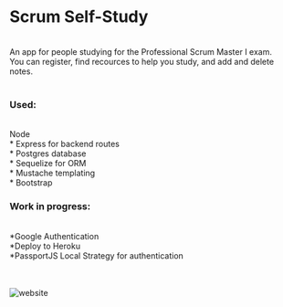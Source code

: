  # Scrum Self-Study
<br>
An app for people studying for the Professional Scrum Master I exam.
<br>
You can register, find recources to help you study, and add and delete notes.
<br>
<br>


### Used:
<br>
Node
<br>
* Express for backend routes
<br>
* Postgres database
<br>
* Sequelize for ORM
<br>
* Mustache templating
<br>
* Bootstrap


### Work in progress:
<br>
*Google Authentication
<br>
*Deploy to Heroku
<br>
*PassportJS Local Strategy for authentication
<br>
<br>
<br>

![website](https://i.imgur.com/giVE1CF.png)
